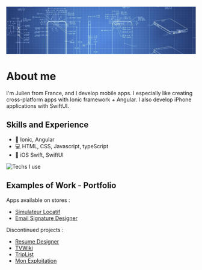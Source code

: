 ![Mobile app blueprints](https://github.com/julien-vanh/julien-vanh/blob/2bfb91e682cb343e662d44da6cf8fb64ca52d50a/assets/blueprints.jpeg)

# About me
I'm Julien from France, and I develop mobile apps. 
I especially like creating cross-platform apps with Ionic framework + Angular. 
I also develop iPhone applications with SwiftUI.

## Skills and Experience
* 📱 Ionic, Angular
* 💻 HTML, CSS, Javascript, typeScript
* 📱 iOS Swift, SwiftUI

![Techs I use](https://skillicons.dev/icons?i=ts,html,angular,swift,firebase,aws,git)

## Examples of Work - Portfolio
Apps available on stores :
* [Simulateur Locatif](https://www.simulateur-locatif.fr/)
* [Email Signature Designer](https://apps.apple.com/us/app/email-signature-designer/id1549588213)

Discontinued projects :
* [Resume Designer](https://apps.apple.com/us/app/resume-designer/id1586631944?platform=iphone)
* [TVWiki](https://github.com/julien-vanh/julien-vanh/blob/774e2e6e3c6713da7528d7e722a27f23f352c3ff/tvwiki.md)
* [TripList](https://github.com/julien-vanh/julien-vanh/blob/774e2e6e3c6713da7528d7e722a27f23f352c3ff/triplist.md)
* [Mon Exploitation](https://github.com/julien-vanh/julien-vanh/blob/774e2e6e3c6713da7528d7e722a27f23f352c3ff/visio.md)
